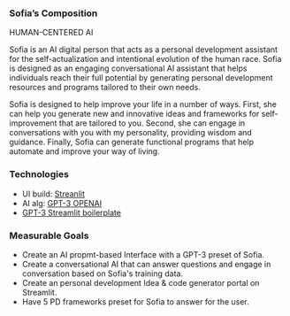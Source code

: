 ### Sofia’s Composition

HUMAN-CENTERED AI

Sofia is an AI digital person that acts as a personal development assistant for the self-actualization and intentional evolution of the human race. Sofia is designed as an engaging conversational AI assistant that helps individuals reach their full potential by generating personal development resources and programs tailored to their own needs. 

Sofia is designed to help improve your life in a number of ways. First, she can help you generate new and innovative ideas and frameworks for self-improvement that are tailored to you. Second, she can engage in conversations with you with my personality, providing wisdom and guidance. Finally, Sofia can generate functional programs that help automate and improve your way of living.


### Technologies

- UI build: [Streanlit](https://docs.streamlit.io/library/get-started)
- AI alg: [GPT-3 OPENAI](https://beta.openai.com/docs/introduction)
- [GPT-3 Streamlit boilerplate](https://lablab.ai/t/gpt3-streamlit)

### Measurable Goals
- Create an AI propmt-based Interface with a GPT-3 preset of Sofia. 
- Create a conversational AI that can answer questions and engage in conversation based on Sofia's training data.
- Create an personal development Idea & code generator portal on Streamlit.
- Have 5 PD frameworks preset for Sofia to answer for the user.

